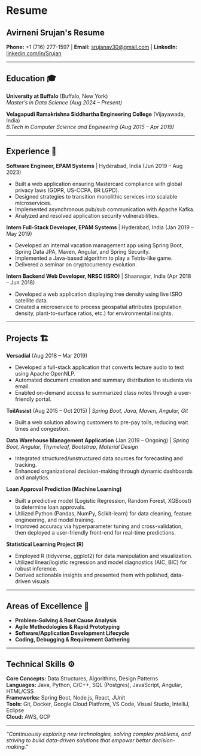 # Resume

## Avirneni Srujan's Resume

**Phone:** +1 (716) 277-1597 | **Email:** [srujanav30@gmail.com](mailto:srujanav30@gmail.com) | **LinkedIn:** [linkedin.com/in/Srujan](https://www.linkedin.com/in/srujan-avirneni-b9047b55)


---

## Education 🎓

**University at Buffalo** (Buffalo, New York)  
*Master’s in Data Science (Aug 2024 – Present)*

**Velagapudi Ramakrishna Siddhartha Engineering College** (Vijayawada, India)  
*B.Tech in Computer Science and Engineering (Aug 2015 – Apr 2019)*

---

## Experience 💼

**Software Engineer, EPAM Systems** | Hyderabad, India (Jun 2019 – Aug 2023)  
- Built a web application ensuring Mastercard compliance with global privacy laws (GDPR, US-CCPA, BR LGPD).  
- Designed strategies to transition monolithic services into scalable microservices.  
- Implemented asynchronous pub/sub communication with Apache Kafka.  
- Analyzed and resolved application security vulnerabilities.

**Intern Full-Stack Developer, EPAM Systems** | Hyderabad, India (Jan 2019 – May 2019)  
- Developed an internal vacation management app using Spring Boot, Spring Data JPA, Maven, Angular, and Spring Security.  
- Implemented a Java-based algorithm to play a Tetris-like game.  
- Delivered a seminar on cryptocurrency evolution.

**Intern Backend Web Developer, NRSC (ISRO)** | Shaanagar, India (Apr 2018 – Jun 2018)  
- Developed a web application displaying tree density using live ISRO satellite data.  
- Created a microservice to process geospatial attributes (population density, plant-to-surface ratios, etc.) for environmental insights.

---

## Projects 🏗️

**Versadial** (Aug 2018 – Mar 2019)  
- Developed a full-stack application that converts lecture audio to text using Apache OpenNLP.  
- Automated document creation and summary distribution to students via email.  
- Enabled on-demand access to summarized class notes through a user-friendly portal.

**ToilAssist** (Aug 2015 – Oct 2015) | *Spring Boot, Java, Maven, Angular, Git*  
- Built a web solution allowing customers to pre-pay tolls, reducing wait times and congestion.

**Data Warehouse Management Application** (Jan 2019 – Ongoing) | *Spring Boot, Angular, Thymeleaf, Bootstrap, Material Design*  
- Integrated structured/unstructured data sources for forecasting and tracking.  
- Enhanced organizational decision-making through dynamic dashboards and analytics.

**Loan Approval Prediction (Machine Learning)**  
- Built a predictive model (Logistic Regression, Random Forest, XGBoost) to determine loan approvals.  
- Utilized Python (Pandas, NumPy, Scikit-learn) for data cleaning, feature engineering, and model training.  
- Improved accuracy via hyperparameter tuning and cross-validation, then deployed a user-friendly front-end for real-time predictions.

**Statistical Learning Project (R)**  
- Employed R (tidyverse, ggplot2) for data manipulation and visualization.  
- Utilized linear/logistic regression and model diagnostics (AIC, BIC) for robust inference.  
- Derived actionable insights and presented them with polished, data-driven visuals.

---

## Areas of Excellence 🌱

- **Problem-Solving & Root Cause Analysis**  
- **Agile Methodologies & Rapid Prototyping**  
- **Software/Application Development Lifecycle**  
- **Coding, Debugging & Requirement Gathering**

---

## Technical Skills ⚙️

**Core Concepts:** Data Structures, Algorithms, Design Patterns  
**Languages:** Java, Python, C/C++, SQL (Postgres), JavaScript, Angular, HTML/CSS  
**Frameworks:** Spring Boot, Node.js, React, JUnit  
**Tools:** Git, Docker, Google Cloud Platform, VS Code, Visual Studio, IntelliJ, Eclipse  
**Cloud:** AWS, GCP

---

*“Continuously exploring new technologies, solving complex problems, and striving to build data-driven solutions that empower better decision-making.”*
